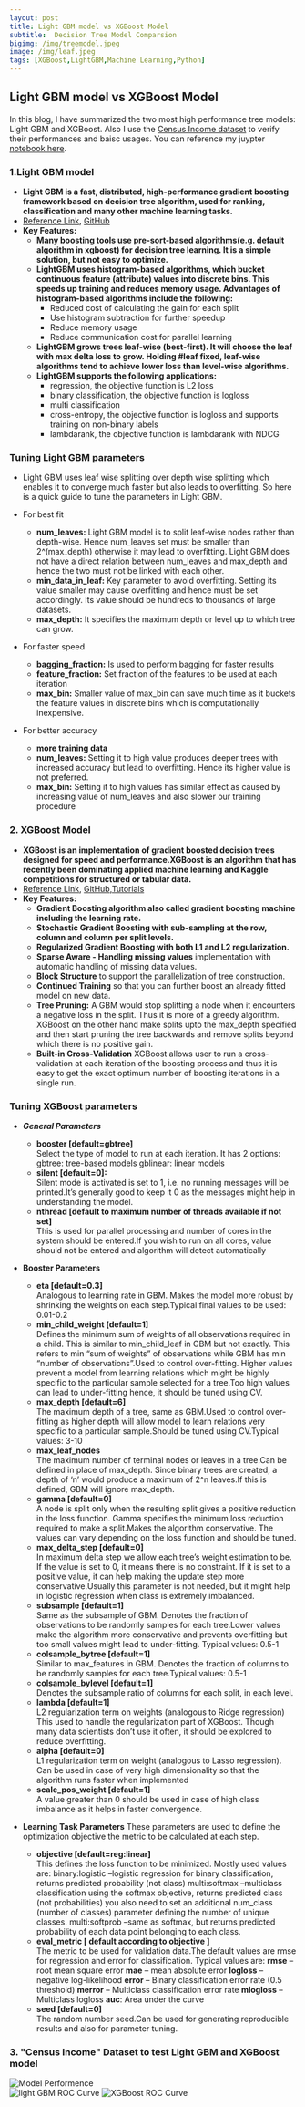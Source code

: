 ```yaml
---
layout: post
title: Light GBM model vs XGBoost Model 
subtitle:  Decision Tree Model Comparsion
bigimg: /img/treemodel.jpeg
image: /img/leaf.jpeg
tags: [XGBoost,LightGBM,Machine Learning,Python]
---
```

   

## Light GBM model vs XGBoost Model

In this blog, I have summarized the two most high performance tree models: Light GBM and XGBoost. Also I use the [Census Income dataset](https://archive.ics.uci.edu/ml/datasets/census+income) to verify their performances and baisc usages. You can reference my juypter [notebook here](https://nbviewer.jupyter.org/github/Pyligent/lightGBM_vs_XGBoost/blob/master/Light%20GBM%20vs%20xgboost%20Model.ipynb).

### 1.Light GBM model

- **Light GBM is a fast, distributed, high-performance gradient boosting framework based on decision tree algorithm, used for ranking, classification and many other machine learning tasks.**
- [Reference Link](https://lightgbm.readthedocs.io/en/latest/), [GitHub](https://github.com/Microsoft/LightGBM) 
- **Key Features:**
  - **Many boosting tools use pre-sort-based algorithms(e.g. default algorithm in xgboost) for decision tree learning. It is a simple solution, but not easy to optimize.**
  - **LightGBM uses histogram-based algorithms, which bucket continuous feature (attribute) values into discrete bins. This speeds up training and reduces memory usage. Advantages of histogram-based algorithms include the following:**
    - Reduced cost of calculating the gain for each split
    - Use histogram subtraction for further speedup
    - Reduce memory usage
    - Reduce communication cost for parallel learning
  - **LightGBM grows trees leaf-wise (best-first). It will choose the leaf with max delta loss to grow. Holding #leaf fixed, leaf-wise algorithms tend to achieve lower loss than level-wise algorithms.**
  - **LightGBM supports the following applications:**
      - regression, the objective function is L2 loss
      - binary classification, the objective function is logloss
      - multi classification
      - cross-entropy, the objective function is logloss and supports training on non-binary labels
      - lambdarank, the objective function is lambdarank with NDCG   
      
### Tuning Light GBM parameters   
- Light GBM uses leaf wise splitting over depth wise splitting which enables it to converge much faster but also leads to overfitting. So here is a quick guide to tune the parameters in Light GBM.

- For best fit
    - **num_leaves:** Light GBM model is to split leaf-wise nodes rather than depth-wise. Hence num_leaves set must be smaller than 2^(max_depth) otherwise it may lead to overfitting. Light GBM does not have a direct relation between num_leaves and max_depth and hence the two must not be linked with each other.
    - **min_data_in_leaf:** Key parameter to avoid overfitting. Setting its value smaller may cause overfitting and hence must be set accordingly. Its value should be hundreds to thousands of large datasets.
    - **max_depth:** It specifies the maximum depth or level up to which tree can grow.
 

- For faster speed
    - **bagging_fraction:** Is used to perform bagging for faster results
    - **feature_fraction:** Set fraction of the features to be used at each iteration
    - **max_bin:** Smaller value of max_bin can save much time as it buckets the feature values in discrete bins which is computationally inexpensive.
 

- For better accuracy
    - **more training data**
    - **num_leaves:** Setting it to high value produces deeper trees with increased accuracy but lead to overfitting. Hence its higher value is not preferred.
    - **max_bin:** Setting it to high values has similar effect as caused by increasing value of num_leaves and also slower our training procedure

### 2. XGBoost Model

- **XGBoost is an implementation of gradient boosted decision trees designed for speed and performance.XGBoost is an algorithm that has recently been dominating applied machine learning and Kaggle competitions for structured or tabular data.**
- [Reference Link](https://xgboost.readthedocs.io/en/latest/), [GitHub](https://github.com/dmlc/xgboost),[Tutorials](https://github.com/dmlc/xgboost/tree/master/demo#tutorials)
- **Key Features:**
    - **Gradient Boosting algorithm also called gradient boosting machine including the learning rate.**
    - **Stochastic Gradient Boosting with sub-sampling at the row, column and column per split levels.**
    - **Regularized Gradient Boosting with both L1 and L2 regularization.**
    - **Sparse Aware - Handling missing values** implementation with automatic handling of missing data values.
    - **Block Structure** to support the parallelization of tree construction.
    - **Continued Training** so that you can further boost an already fitted model on new data.
    - **Tree Pruning:** A GBM would stop splitting a node when it encounters a negative loss in the split. Thus it is more of a greedy algorithm. XGBoost on the other hand make splits upto the max_depth specified and then start pruning the tree backwards and remove splits beyond which there is no positive gain.
    - **Built-in Cross-Validation**  XGBoost allows user to run a cross-validation at each iteration of the boosting process and thus it is easy to get the exact optimum number of boosting iterations in a single run.
    

### Tuning XGBoost parameters

- ***General Parameters***
    - **booster [default=gbtree]**   
        Select the type of model to run at each iteration. It has 2 options:
            gbtree: tree-based models
            gblinear: linear models
    - **silent [default=0]:**   
        Silent mode is activated is set to 1, i.e. no running messages will be printed.It’s generally good to keep it 0 as the messages might help in understanding the model.
    - **nthread [default to maximum number of threads available if not set]**   
        This is used for parallel processing and number of cores in the system should be entered.If you wish to run on all cores, value should not be entered and algorithm will detect automatically
 

- **Booster Parameters**

    - **eta [default=0.3]**   
        Analogous to learning rate in GBM. Makes the model more robust by shrinking the weights on each step.Typical final values to be used: 0.01-0.2
    - **min_child_weight [default=1]**   
        Defines the minimum sum of weights of all observations required in a child. This is similar to min_child_leaf in GBM but not exactly. This refers to min “sum of weights” of observations while GBM has min “number of observations”.Used to control over-fitting. Higher values prevent a model from learning relations which might be highly specific to the particular sample selected for a tree.Too high values can lead to under-fitting hence, it should be tuned using CV.
    - **max_depth [default=6]**   
        The maximum depth of a tree, same as GBM.Used to control over-fitting as higher depth will allow model to learn relations very specific to a particular sample.Should be tuned using CV.Typical values: 3-10
    - **max_leaf_nodes**   
        The maximum number of terminal nodes or leaves in a tree.Can be defined in place of max_depth. Since binary trees are created, a depth of ‘n’ would produce a maximum of 2^n leaves.If this is defined, GBM will ignore max_depth.
    - **gamma [default=0]**   
        A node is split only when the resulting split gives a positive reduction in the loss function. Gamma specifies the minimum loss reduction required to make a split.Makes the algorithm conservative. The values can vary depending on the loss function and should be tuned.
    - **max_delta_step [default=0]**   
        In maximum delta step we allow each tree’s weight estimation to be. If the value is set to 0, it means there is no constraint. If it is set to a positive value, it can help making the update step more conservative.Usually this parameter is not needed, but it might help in logistic regression when class is extremely imbalanced.
    - **subsample [default=1]**   
        Same as the subsample of GBM. Denotes the fraction of observations to be randomly samples for each tree.Lower values make the algorithm more conservative and prevents overfitting but too small values might lead to under-fitting. Typical values: 0.5-1
    - **colsample_bytree [default=1]**   
        Similar to max_features in GBM. Denotes the fraction of columns to be randomly samples for each tree.Typical values: 0.5-1
    - **colsample_bylevel [default=1]**   
        Denotes the subsample ratio of columns for each split, in each level.
    - **lambda [default=1]**   
        L2 regularization term on weights (analogous to Ridge regression) This used to handle the regularization part of XGBoost. Though many data scientists don’t use it often, it should be explored to reduce overfitting.
    - **alpha [default=0]**   
        L1 regularization term on weight (analogous to Lasso regression). Can be used in case of very high dimensionality so that the algorithm runs faster when implemented
    - **scale_pos_weight [default=1]**   
        A value greater than 0 should be used in case of high class imbalance as it helps in faster convergence.
 

- **Learning Task Parameters**
These parameters are used to define the optimization objective the metric to be calculated at each step.

    - **objective [default=reg:linear]**   
        This defines the loss function to be minimized. Mostly used values are:
            binary:logistic –logistic regression for binary classification, returns predicted probability (not class)
            multi:softmax –multiclass classification using the softmax objective, returns predicted class (not probabilities)
        you also need to set an additional num_class (number of classes) parameter defining the number of unique classes. multi:softprob –same as softmax, but returns predicted probability of each data point belonging to each class.
    - **eval_metric [ default according to objective ]**   
        The metric to be used for validation data.The default values are rmse for regression and error for classification.
        Typical values are:
            **rmse** – root mean square error
            **mae** – mean absolute error
            **logloss** – negative log-likelihood
            **error** – Binary classification error rate (0.5 threshold)
            **merror** – Multiclass classification error rate
            **mlogloss** – Multiclass logloss
            **auc**: Area under the curve
    - **seed [default=0]**   
        The random number seed.Can be used for generating reproducible results and also for parameter tuning.

    

    
### 3. "Census Income" Dataset to test Light GBM and XGBoost model   

![Model Performence](/img/gbm_result.png)   
![light GBM ROC Curve](/img/lightgbm.png)
![XGBoost ROC Curve](/img/xgboost.png)








